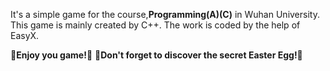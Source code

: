 It's a simple game for the course,**Programming(A)(C)** in Wuhan University.
This game is mainly created by C++.
The work is coded by the help of EasyX.

**👋Enjoy you game!👋** 
**👋Don't forget to discover the secret Easter Egg!👋**
